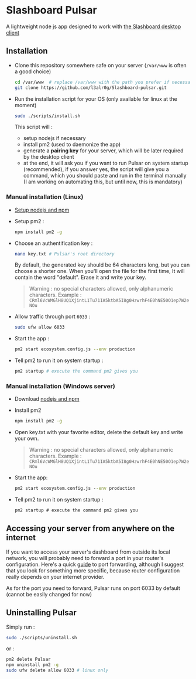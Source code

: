 # Slashboard Pulsar
 A lightweight node js app designed to work with [the Slashboard desktop client](https://github.com/l3alr0g/Slashboard-desktop)
 
## Installation
- Clone this repository somewhere safe on your server (`/var/www` is often a good choice)
  
  ```sh
  cd /var/www  # replace /var/www with the path you prefer if necessary
  git clone https://github.com/l3alr0g/Slashboard-pulsar.git
  ```

- Run the installation script for your OS (only available for linux at the moment)
  
  ```sh
  sudo ./scripts/install.sh
  ```
  This script will : 
   - setup nodejs if necessary
   - install pm2 (used to daemonize the app)
   - generate a **pairing key** for your server, which will be later required by the desktop client
   - at the end, it will ask you if you want to run Pulsar on system startup (recommended), if you answer yes, the script will give you a command, which you should paste and run in the terminal manually (I am working on automating this, but until now, this is mandatory)
   
### Manual installation (Linux)
  
  - [Setup nodejs and npm](https://nodejs.org/en/download/package-manager/)
  
  - Setup pm2 :
    ```sh
    npm install pm2 -g
    ```
  - Choose an authentification key : 
    ```sh
    nano key.txt # Pulsar's root directory
    ```
    By default, the generated key should be 64 characters long, but you can choose a shorter one.
    When you'll open the file for the first time, It will contain the word "default". Erase it and write your key.
    > Warning : no special characters allowed, only alphanumeric characters. Example : `CRml6VcWMGlH8UQ1XjintL1Tu71IA5ktbA5I8g0HzwrhF4E0hNE50O1ep7W2eNOu`
  
  - Allow traffic through port `6033` :
    ```sh
    sudo ufw allow 6033
    ```
  
  - Start the app :
    ```sh
    pm2 start ecosystem.config.js --env production
    ```
  
  - Tell pm2 to run it on system startup :
    ```sh
    pm2 startup # execute the command pm2 gives you
    ```
  
### Manual installation (Windows server)
  
  - Download [nodejs and npm](https://nodejs.org/)
  
  - Install pm2
    ```cmd
    npm install pm2 -g
    ```
  
  - Open key.txt with your favorite editor, delete the default key and write your own.
    > Warning : no special characters allowed, only alphanumeric characters. Example : `CRml6VcWMGlH8UQ1XjintL1Tu71IA5ktbA5I8g0HzwrhF4E0hNE50O1ep7W2eNOu`

  - Start the app:
    ```cmd
    pm2 start ecosystem.config.js --env production
    ```
  
  - Tell pm2 to run it on system startup :
    ```cmd
    pm2 startup # execute the command pm2 gives you
    ```

## Accessing your server from anywhere on the internet
 
 If you want to access your server's dashboard from outside its local network, you will probably need to forward a port in your router's configuration.
 Here's a quick [guide](https://www.noip.com/support/knowledgebase/general-port-forwarding-guide/) to port forwarding, although I suggest that you look for something more specific, because router configuration really depends on your internet provider.
 
 As for the port you need to forward, Pulsar runs on port 6033 by default (cannot be easily changed for now)
 
## Uninstalling Pulsar
  
  Simply run :
  ```sh
  sudo ./scripts/uninstall.sh
  ```
  
  or :
  ```sh
  pm2 delete Pulsar
  npm uninstall pm2 -g
  sudo ufw delete allow 6033 # linux only
  ```
